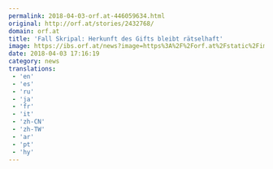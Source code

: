 ```yaml
---
permalink: 2018-04-03-orf.at-446059634.html
original: http://orf.at/stories/2432768/
domain: orf.at
title: 'Fall Skripal: Herkunft des Gifts bleibt rätselhaft'
image: https://ibs.orf.at/news?image=https%3A%2F%2Forf.at%2Fstatic%2Fimages%2Fsite%2Fnews%2F20180414%2Fskripal_gift_russland_schutzanzuege_pure_afp.4811487.jpg
date: 2018-04-03 17:16:19
category: news
translations: 
 - 'en'
 - 'es'
 - 'ru'
 - 'ja'
 - 'fr'
 - 'it'
 - 'zh-CN'
 - 'zh-TW'
 - 'ar'
 - 'pt'
 - 'hy'
---
```


